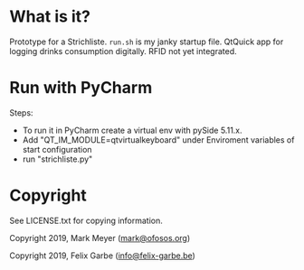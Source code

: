 # What is it?

Prototype for a Strichliste. `run.sh` is my janky startup file.
QtQuick app for logging drinks consumption digitally. RFID not yet
integrated.

# Run with PyCharm

Steps:

- To run it in PyCharm create a virtual env with pySide 5.11.x.
- Add "QT_IM_MODULE=qtvirtualkeyboard" under Enviroment variables of start configuration
- run "strichliste.py"

# Copyright

See LICENSE.txt for copying information.

Copyright 2019, Mark Meyer (mark@ofosos.org)

Copyright 2019, Felix Garbe (info@felix-garbe.be)
